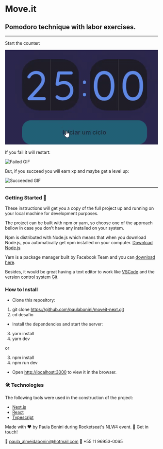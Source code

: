 # Move.it

## Pomodoro technique with labor exercises.

-------------------------------------------

Start the counter:

![Counter GIF](https://github.com/paulabonini/moveit-next/blob/main/assets-readme/counter.gif)

If you fail it will restart:

![Failed GIF](https://github.com/paulabonini/moveit-next/tree/main/assets-readme/failed.gif)

But, if you succeed you will earn xp and maybe get a level up:

![Succeeded GIF](https://github.com/paulabonini/moveit-next/tree/main/assets-readme/succeeded.gif)

-------------------------------------------

### Getting Started 🚀

These instructions will get you a copy of the full project up and running on your local machine for development purposes.

The project can be built with npm or yarn, so choose one of the approach bellow in case you don't have any installed on your system.

Npm is distributed with Node.js which means that when you download Node.js, you automatically get npm installed on your computer. [Download Node.js](https://nodejs.org/en/download/)

Yarn is a package manager built by Facebook Team and you can [download here](https://yarnpkg.com/en/docs/install).

Besides, it would be great having a text editor to work like [VSCode](https://code.visualstudio.com/) and the version control system [Git](https://git-scm.com).


### How to Install

* Clone this repository:

1. git clone https://github.com/paulabonini/moveit-next.git
2. cd desafio

* Install the dependencies and start the server:

3. yarn install
4. yarn dev

or

3. npm install
4. npm run dev

* Open [http://localhost:3000](http://localhost:3000) to view it in the browser.


### 🛠 Technologies

The following tools were used in the construction of the project:

- [Next.js](https://nextjs.org/)
- [React](https://pt-br.reactjs.org/)
- [Typescript](https://www.typescriptlang.org/)

Made with :heart: by Paula Bonini  during Rocketseat's NLW4 event. :iphone: Get in touch!

📧 <paula_almeidabonini@hotmail.com> 📲 +55 11 96953-0065 
